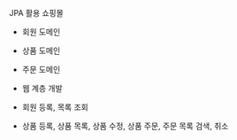 JPA 활용 쇼핑몰

- 회원 도메인
- 상품 도메인
- 주문 도메인

- 웹 계층 개발

- 회원 등록, 목록 조회

- 상품 등록, 상품 목록, 상품 수정, 상품 주문, 주문 목록 검색, 취소